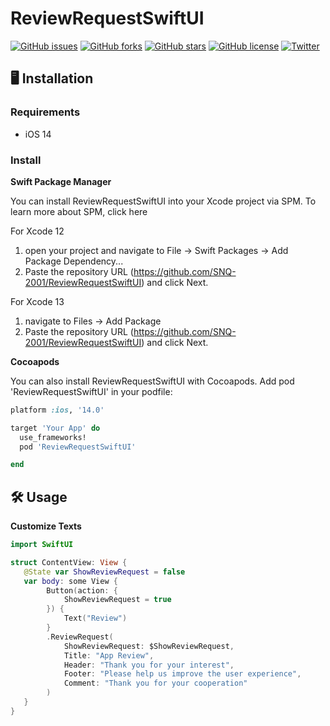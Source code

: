 # ReviewRequestSwiftUI
[![GitHub issues](https://img.shields.io/github/issues/SNQ-2001/ReviewRequestSwiftUI)](https://github.com/SNQ-2001/ReviewRequestSwiftUI/issues)
[![GitHub forks](https://img.shields.io/github/forks/SNQ-2001/ReviewRequestSwiftUI)](https://github.com/SNQ-2001/ReviewRequestSwiftUI/network)
[![GitHub stars](https://img.shields.io/github/stars/SNQ-2001/ReviewRequestSwiftUI)](https://github.com/SNQ-2001/ReviewRequestSwiftUI/stargazers)
[![GitHub license](https://img.shields.io/github/license/SNQ-2001/ReviewRequestSwiftUI)](https://github.com/SNQ-2001/ReviewRequestSwiftUI/blob/main/LICENSE)
[![Twitter](https://img.shields.io/twitter/url?style=social)](https://twitter.com/intent/tweet?text=Wow:&url=https%3A%2F%2Fgithub.com%2FSNQ-2001%2FReviewRequestSwiftUI)

## 🖥️ Installation
### Requirements
- iOS 14

### Install

**Swift Package Manager**

You can install ReviewRequestSwiftUI into your Xcode project via SPM. To learn more about SPM, click here

For Xcode 12
   1. open your project and navigate to File → Swift Packages → Add Package Dependency...
   2. Paste the repository URL (https://github.com/SNQ-2001/ReviewRequestSwiftUI) and click Next.
 
For Xcode 13
   1. navigate to Files → Add Package
   2. Paste the repository URL (https://github.com/SNQ-2001/ReviewRequestSwiftUI) and click Next.

**Cocoapods**

You can also install ReviewRequestSwiftUI with Cocoapods. Add pod 'ReviewRequestSwiftUI' in your podfile:
```Ruby
platform :ios, '14.0'

target 'Your App' do
  use_frameworks!
  pod 'ReviewRequestSwiftUI'

end
```

## 🛠️ Usage
**Customize Texts**
```Swift
import SwiftUI

struct ContentView: View {
   @State var ShowReviewRequest = false
   var body: some View {
        Button(action: {
            ShowReviewRequest = true
        }) {
            Text("Review")
        }
        .ReviewRequest(
            ShowReviewRequest: $ShowReviewRequest,
            Title: "App Review",
            Header: "Thank you for your interest",
            Footer: "Please help us improve the user experience",
            Comment: "Thank you for your cooperation"
        )
   }
}
```
